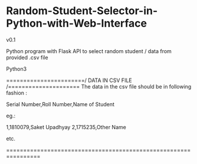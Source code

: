 # Random-Student-Selector-in-Python-with-Web-Interface

v0.1

Python program with Flask API to select random student / data from provided .csv file

Python3

=======================/ DATA IN CSV FILE /=====================
The data in the csv file should be in following fashion :

Serial Number,Roll Number,Name of Student

eg.:

1,1810079,Saket Upadhyay
2,1715235,Other Name

etc.

================================================================



